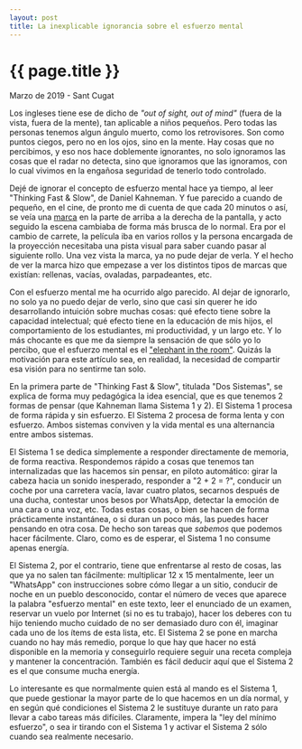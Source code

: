 ```yaml
---
layout: post
title: La inexplicable ignorancia sobre el esfuerzo mental
---
```


# {{ page.title }}

<time class="fecha">Marzo de 2019 - Sant Cugat</time>

Los ingleses tiene ese de dicho de *"out of sight, out of mind"* (fuera de la
vista, fuera de la mente), tan aplicable a niños pequeños. Pero todas las
personas tenemos algun ángulo muerto, como los retrovisores. Son como puntos
ciegos, pero no en los ojos, sino en la mente. Hay cosas que no percibimos, y
eso nos hace doblemente ignorantes, no solo ignoramos las cosas que el radar 
no detecta, sino que ignoramos que las ignoramos, con lo cual vivimos en la 
engañosa seguridad de tenerlo todo controlado.

Dejé de ignorar el concepto de esfuerzo mental hace ya tiempo, al leer "Thinking
Fast & Slow", de Daniel Kahneman. Y fue parecido a cuando de pequeño, en el
cine, de pronto me di cuenta de que cada 20 minutos o así, se veía una
[marca](https://en.wikipedia.org/wiki/Cue_mark) en la parte de arriba a la
derecha de la pantalla, y acto seguido la escena cambiaba de forma más brusca de
lo normal. Era por el cambio de carrete, la película iba en varios rollos y la
persona encargada de la proyección necesitaba una pista visual para saber cuando
pasar al siguiente rollo. Una vez vista la marca, ya no pude dejar de verla. Y
el hecho de ver la marca hizo que empezase a ver los distintos tipos de marcas
que existían: rellenas, vacías, ovaladas, parpadeantes, etc. 

Con el esfuerzo mental me ha ocurrido algo parecido. Al dejar de ignorarlo, no
solo ya no puedo dejar de verlo, sino que casi sin querer he ido desarrollando
intuición sobre muchas cosas: qué efecto tiene sobre la capacidad intelectual;
qué efecto tiene en la educación de mis hijos, el comportamiento de los
estudiantes, mi productividad, y un largo etc. Y lo más chocante es que me da
siempre la sensación de que sólo yo lo percibo, que el esfuerzo mental es el
["elephant in the room"](https://es.wikipedia.org/wiki/Elefante_en_la_habitaci%C3%B3n). 
Quizás la motivación para este artículo sea, en realidad, la necesidad de compartir 
esa visión para no sentirme tan solo.

En la primera parte de "Thinking Fast & Slow", titulada "Dos Sistemas", se
explica de forma muy pedagógica la idea esencial, que es que tenemos 2 formas de
pensar (que Kahneman llama Sistema 1 y 2). El Sistema 1 procesa de forma rápida
y sin esfuerzo. El Sistema 2 procesa de forma lenta y con esfuerzo. Ambos sistemas
conviven y la vida mental es una alternancia entre ambos sistemas.

El Sistema 1 se dedica simplemente a responder directamente de memoria, de forma
reactiva. Respondemos rápido a cosas que tenemos tan internalizadas que las
hacemos sin pensar, en piloto automático: girar la cabeza hacia un sonido
inesperado, responder a "2 + 2 = ?", conducir un coche por una carretera vacía,
lavar cuatro platos, secarnos después de una ducha, contestar unos besos por
WhatsApp, detectar la emoción de una cara o una voz, etc. Todas estas cosas, o
bien se hacen de forma prácticamente instantánea, o si duran un poco más, las
puedes hacer pensando en otra cosa. De hecho son tareas que *sabemos* que
podemos hacer fácilmente. Claro, como es de esperar, el Sistema 1 no consume
apenas energía.

El Sistema 2, por el contrario, tiene que enfrentarse al resto de cosas, las que
ya no salen tan fácilmente: multiplicar 12 x 15 mentalmente, leer un "WhatsApp"
con instrucciones sobre cómo llegar a un sitio, conducir de noche en un pueblo
desconocido, contar el número de veces que aparece la palabra "esfuerzo mental"
en este texto, leer el enunciado de un examen, reservar un vuelo por Internet
(si no es tu trabajo), hacer los deberes con tu hijo teniendo mucho cuidado de
no ser demasiado duro con él, imaginar cada uno de los ítems de esta lista, etc.
El Sistema 2 se pone en marcha cuando no hay más remedio, porque lo que hay que
hacer no está disponible en la memoria y conseguirlo requiere seguir una receta
compleja y mantener la concentración. También es fácil deducir aquí que el
Sistema 2 es el que consume mucha energía.

Lo interesante es que normalmente quien está al mando es el Sistema 1, que puede
gestionar la mayor parte de lo que hacemos en un día normal, y en según qué
condiciones el Sistema 2 le sustituye durante un rato para llevar a cabo tareas
más difíciles. Claramente, impera la "ley del mínimo esfuerzo", o sea ir tirando
con el Sistema 1 y activar el Sistema 2 sólo cuando sea realmente necesario. 









